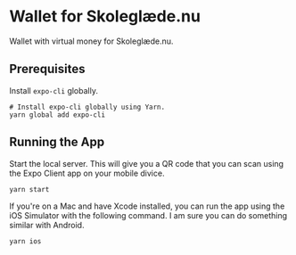 # Wallet for Skoleglæde.nu

Wallet with virtual money for Skoleglæde.nu.

## Prerequisites

Install `expo-cli` globally.

    # Install expo-cli globally using Yarn.
    yarn global add expo-cli

## Running the App

Start the local server. This will give you a QR code that you can scan using the Expo Client app on your mobile divice.

    yarn start

If you're on a Mac and have Xcode installed, you can run the app using the iOS Simulator with the following command. I am sure you can do something similar with Android.

    yarn ios
